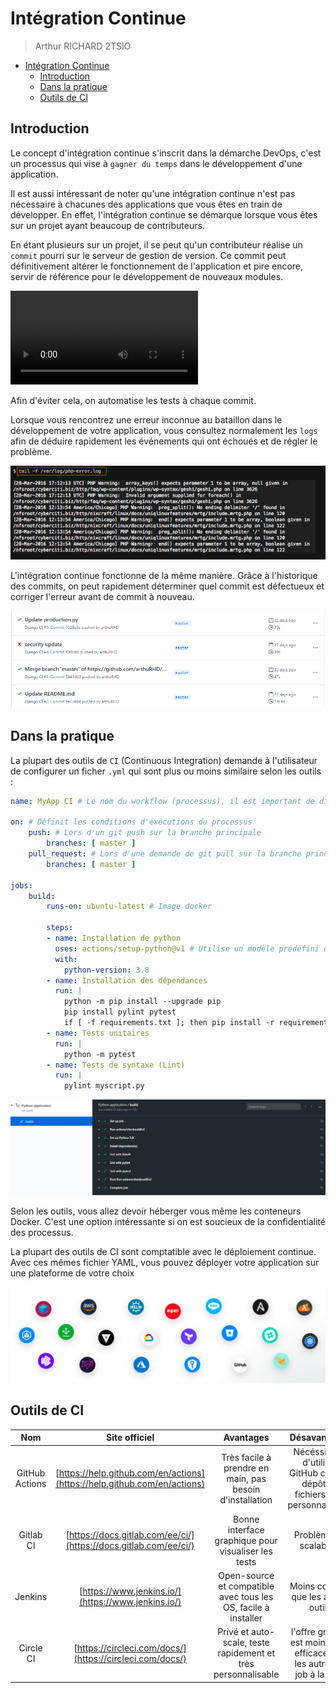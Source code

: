# Intégration Continue

> Arthur RICHARD 2TSIO

- [Intégration Continue](#intégration-continue)
  - [Introduction](#introduction)
  - [Dans la pratique](#dans-la-pratique)
  - [Outils de CI](#outils-de-ci)

## Introduction

Le concept d'intégration continue s'inscrit dans la démarche DevOps, c'est un processus qui vise à `gagner du temps` dans le développement d'une application.

Il est aussi intéressant de noter qu'une intégration continue n'est pas nécessaire à chacunes des applications que vous êtes en train de développer. En effet, l'intégration continue se démarque lorsque vous êtes sur un projet ayant beaucoup de contributeurs.

En étant plusieurs sur un projet, il se peut qu'un contributeur réalise un `commit` pourri sur le serveur de gestion de version. Ce commit peut définitivement altérer le fonctionnement de l'application et pire encore, servir de référence pour le développement de nouveaux modules.



![hagar](screen/hagar.mov)

Afin d'éviter cela, on automatise les tests à chaque commit.

Lorsque vous rencontrez une erreur inconnue au bataillon dans le développement de votre application, vous consultez normalement les `logs` afin de déduire rapidement les événements qui ont échoués et de régler le problème.

![phperror](screen/phperrorlog.jpg)

L'intégration continue fonctionne de la même manière. Grâce à l'historique des commits, on peut rapidement déterminer quel commit est défectueux et corriger l'erreur avant de commit à nouveau.

![core](screen/core.png)

## Dans la pratique

La plupart des outils de `CI` (Continuous Integration) demande à l'utilisateur de configurer un ficher `.yml` qui sont plus ou moins similaire selon les outils :

```yml
name: MyApp CI # Le nom du workflow (processus), il est important de différencier les workflows entre-eux

on: # Définit les conditions d'éxécutions du processus
    push: # Lors d'un git push sur la branche principale
        branches: [ master ]
    pull_request: # Lors d'une demande de git pull sur la branche principale
        branches: [ master ]

jobs:
    build:
        runs-on: ubuntu-latest # Image docker

        steps:
        - name: Installation de python
          uses: actions/setup-python@v1 # Utilise un modèle prédéfini de GitHub Actions pour Python
          with:
            python-version: 3.8
        - name: Installation des dépendances
          run: |
            python -m pip install --upgrade pip
            pip install pylint pytest
            if [ -f requirements.txt ]; then pip install -r requirements.txt; fi
        - name: Tests unitaires
          run: |
            python -m pytest
        - name: Tests de syntaxe (Lint)
          run: |
            pylint myscript.py
```

![livetest](screen/testlive.png)

Selon les outils, vous allez devoir héberger vous même les conteneurs Docker. C'est une option intéressante si on est soucieux de la confidentialité des processus.

La plupart des outils de CI sont comptatible avec le déploiement continue. Avec ces mêmes fichier YAML, vous pouvez déployer votre application sur une plateforme de votre choix

![platform](screen/services.png)

## Outils de CI

|       Nom      |            Site officiel           |                            Avantages                           |                                 Désavantages                                |   Prix   |
|:--------------:|:----------------------------------:|:--------------------------------------------------------------:|:---------------------------------------------------------------------------:|:--------:|
| GitHub Actions | [https://help.github.com/en/actions](https://help.github.com/en/actions) | Très facile à prendre en main, pas besoin d'installation       | Nécéssite de d'utiliser GitHub comme dépôt de fichiers, peu personnalisable | Gratuit  |
| Gitlab CI      | [https://docs.gitlab.com/ee/ci/](https://docs.gitlab.com/ee/ci/)     | Bonne interface graphique pour visualiser les tests            | Problème de scalabilité                                                     | Gratuit  |
| Jenkins        | [https://www.jenkins.io/](https://www.jenkins.io/)            | Open-source et compatible avec tous les OS, facile à installer | Moins complet que les autres outils                                         | Gratuit  |
| Circle CI      | [https://circleci.com/docs/](https://circleci.com/docs/)         | Privé et auto-scale, teste rapidement et très personnalisable  | l'offre gratuite est moins bien efficace que les autres (1 job à la fois)   | Freenium |
